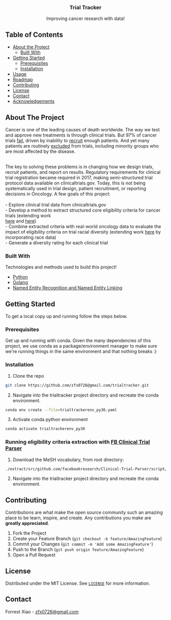 <!-- PROJECT SHIELDS -->
<!--
*** I'm using markdown "reference style" links for readability.
*** Reference links are enclosed in brackets [ ] instead of parentheses ( ).
*** See the bottom of this document for the declaration of the reference variables
*** for contributors-url, forks-url, etc. This is an optional, concise syntax you may use.
*** https://www.markdownguide.org/basic-syntax/#reference-style-links

reference file here https://gitlab.unige.ch/Joakim.Tutt/Best-README-Template/-/tree/master
-->

<!-- [![Contributors][contributors-shield]][contributors-url]
[![Forks][forks-shield]][forks-url]
[![Stargazers][stars-shield]][stars-url]
[![Issues][issues-shield]][issues-url]
[![MIT License][license-shield]][license-url]
[![LinkedIn][linkedin-shield]][linkedin-url] -->



<!-- PROJECT LOGO -->
<br />
<p align="center">
<!--   <a href="https://github.com/othneildrew/Best-README-Template">
    <img src="images/logo.png" alt="Logo" width="80" height="80">
  </a>
 -->
  <h3 align="center">Trial Tracker</h3>

  <p align="center">
    Improving cancer research with data!


  </p>
</p>



<!-- TABLE OF CONTENTS -->
## Table of Contents

* [About the Project](#about-the-project)
  * [Built With](#built-with)
* [Getting Started](#getting-started)
  * [Prerequisites](#prerequisites)
  * [Installation](#installation)
* [Usage](#usage)
* [Roadmap](#roadmap)
* [Contributing](#contributing)
* [License](#license)
* [Contact](#contact)
* [Acknowledgements](#acknowledgements)



<!-- ABOUT THE PROJECT -->
## About The Project

<!-- [![Product Name Screen Shot][product-screenshot]](https://example.com) -->

Cancer is one of the leading causes of death worldwide. The way we test and approve new treatments is through clinical trials.  But 97% of cancer trials 
    <a href="https://www.ncbi.nlm.nih.gov/pmc/articles/PMC6409418/">fail</a>, 
    driven by inability to 
    <a href="https://pubmed.ncbi.nlm.nih.gov/34823582/">recruit</a>
    enough patients.
And yet many patients are routinely 
    <a href="https://www.ncbi.nlm.nih.gov/pmc/articles/PMC3980490/">excluded</a> 
    from trials, including minority groups who are most affected by the disease.
    <br />
    <br />

The key to solving these problems is in changing how we design trials, recruit patients, and report on results. Regulatory requirements for clinical trial registration became required in 2017, making semi-structured trial protocol data available on clinicaltrials.gov. Today, this is not being systematically used in trial design, patient recruitment, or reporting decisions in Oncology. A few goals of this project:    
<br /> - Explore clinical trial data from clinicaltrials.gov
    <br /> - Develop a method to extract structured core eligibility criteria for cancer trials (extending work  
    <a href="https://pubmed.ncbi.nlm.nih.gov/30753493/">here</a>  and 
    <a href="https://arxiv.org/abs/2006.07296">here</a>)
    <br /> - Combine extracted criteria with real-world oncology data to evaluate the impact of eligibility criteria on trial racial diversity (extending work 
    <a href="https://www.nature.com/articles/s41586-021-03430-5">here</a> by incorporating race data)
    <br /> - Generate a diversity rating for each clinical trial


### Built With
Technologies and methods used to build this project!
* [Python](https://www.python.org/)
* [Golang](https://go.dev/)
* [Named Entity Recognition and Named Entity Linking](https://arxiv.org/abs/2006.07296)



<!-- GETTING STARTED -->
## Getting Started
To get a local copy up and running follow the steps below.

### Prerequisites

Get up and running with conda.  Given the many dependencies of this project, we use conda as a package/environment manager to make sure we're running things in the same environment and that nothing breaks :)


### Installation

1. Clone the repo
```sh
git clone https://github.com/zfx0726@gmail.com/trialtracker.git
```
2. Navigate into the trialtracker project directory and recreate the conda environment.
```sh
conda env create --file=trialtrackerenv_py36.yaml
```
3. Activate conda python environment
```sh
conda activate trialtrackerenv_py36
```




### Running eligibility criteria extraction with <a href="https://github.com/facebookresearch/Clinical-Trial-Parser">FB Clinical Trial Parser</a>

1. Download the MeSH vocabulary, from root directory:
```sh
./extract/src/github.com/facebookresearch/Clinical-Trial-Parser/script/mesh.sh
```
2. Navigate into the trialtracker project directory and recreate the conda environment.

 <!-- USAGE EXAMPLES -->
<!-- ## Usage

Use this space to show useful examples of how a project can be used. Additional screenshots, code examples and demos work well in this space. You may also link to more resources.

_For more examples, please refer to the [Documentation](https://example.com)_

 -->

<!-- ROADMAP -->
<!-- ## Roadmap

See the [open issues](https://github.com/othneildrew/Best-README-Template/issues) for a list of proposed features (and known issues).
 -->


<!-- CONTRIBUTING -->
## Contributing

Contributions are what make the open source community such an amazing place to be learn, inspire, and create. Any contributions you make are **greatly appreciated**.

1. Fork the Project
2. Create your Feature Branch (`git checkout -b feature/AmazingFeature`)
3. Commit your Changes (`git commit -m 'Add some AmazingFeature'`)
4. Push to the Branch (`git push origin feature/AmazingFeature`)
5. Open a Pull Request



<!-- LICENSE -->
## License

Distributed under the MIT License. See 
<a href="https://github.com/zfx0726/trialtracker/blob/main/LICENSE">`LICENSE`</a> 
for more information.



<!-- CONTACT -->
## Contact

<!-- Forrest Xiao - [@your_twitter](https://twitter.com/your_username) - email@example.com -->
Forrest Xiao - zfx0726@gmail.com



<!-- ACKNOWLEDGEMENTS -->
<!-- ## Acknowledgements
* [GitHub Emoji Cheat Sheet](https://www.webpagefx.com/tools/emoji-cheat-sheet)
* [Img Shields](https://shields.io)
* [Choose an Open Source License](https://choosealicense.com)
* [GitHub Pages](https://pages.github.com)
* [Animate.css](https://daneden.github.io/animate.css)
* [Loaders.css](https://connoratherton.com/loaders)
* [Slick Carousel](https://kenwheeler.github.io/slick)
* [Smooth Scroll](https://github.com/cferdinandi/smooth-scroll)
* [Sticky Kit](http://leafo.net/sticky-kit)
* [JVectorMap](http://jvectormap.com)
* [Font Awesome](https://fontawesome.com)
 -->




<!-- MARKDOWN LINKS & IMAGES -->
<!-- https://www.markdownguide.org/basic-syntax/#reference-style-links -->
<!-- [contributors-shield]: https://img.shields.io/github/contributors/othneildrew/Best-README-Template.svg?style=flat-square
[contributors-url]: https://github.com/othneildrew/Best-README-Template/graphs/contributors
[forks-shield]: https://img.shields.io/github/forks/othneildrew/Best-README-Template.svg?style=flat-square
[forks-url]: https://github.com/othneildrew/Best-README-Template/network/members
[stars-shield]: https://img.shields.io/github/stars/othneildrew/Best-README-Template.svg?style=flat-square
[stars-url]: https://github.com/othneildrew/Best-README-Template/stargazers
[issues-shield]: https://img.shields.io/github/issues/othneildrew/Best-README-Template.svg?style=flat-square
[issues-url]: https://github.com/othneildrew/Best-README-Template/issues
[license-shield]: https://img.shields.io/github/license/othneildrew/Best-README-Template.svg?style=flat-square
[license-url]: https://github.com/othneildrew/Best-README-Template/blob/master/LICENSE.txt
[linkedin-shield]: https://img.shields.io/badge/-LinkedIn-black.svg?style=flat-square&logo=linkedin&colorB=555
[linkedin-url]: https://linkedin.com/in/othneildrew
[product-screenshot]: images/screenshot.png -->
